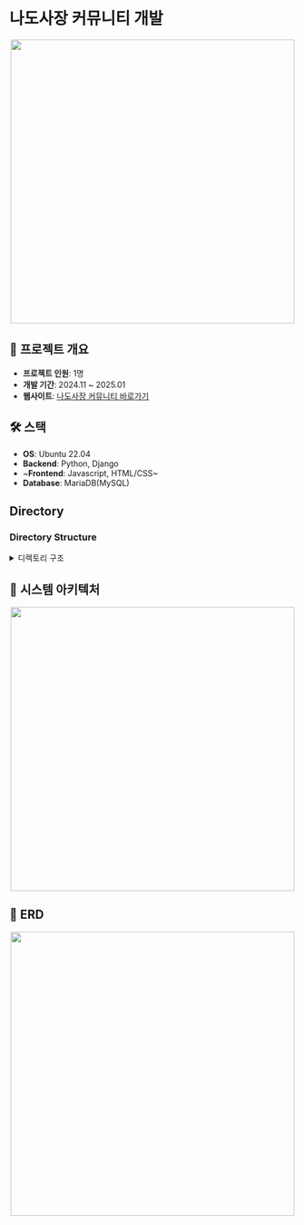 # 나도사장 커뮤니티 개발

<div align="center">
  <img src="https://github.com/user-attachments/assets/98a957ce-f7ce-4fb8-9f06-5c0ade52e98a" width="500px">
</div>

## 📌 프로젝트 개요
- **프로젝트 인원**: 1명
- **개발 기간**: 2024.11 ~ 2025.01
- **웹사이트**: [나도사장 커뮤니티 바로가기](https://www.nadosajang.com)

## 🛠 스택
- **OS**: Ubuntu 22.04
- **Backend**: Python, Django
- ~**Frontend**: Javascript, HTML/CSS~ 
- **Database**: MariaDB(MySQL)

## Directory

###  Directory Structure
<details>
  <summary>디렉토리 구조</summary>

  ```Linux
  .
  └── sajang
      ├── README.md
      └── sosang
          ├── board # 커뮤니티 이용 기능 // 게시글, 답변, 카테고리, 메세지, 북마크 등
          ├── common # 유저 신고, 검색, 프로필, 회원가입, 로그인 등에 관한 기능
          ├── config
  
          ├── media  # media와 static은 별도 hdd 마운트 폴더에 저장
          ├── static
  
          ├── manage.py
          ├── requirements.txt
          └── templates
              ├── base.html # 기본 틀
              ├── board # 광고, 게시글, 문의기능 등 관련 페이지
              ├── common # 로그인, 회원가입, 유저관리 기능 관련 페이지
              ├── form_errors.html
              ├── navbar.html # 네비게이션 바
              └── _sidebar.html # 사이드 바
  
  ```
</details>


## 📓 시스템 아키텍처
<div align="center">
  <img src="https://github.com/user-attachments/assets/475f59db-9208-4adb-95c4-c5b684143ba9" width="500px">
</div>

## 📜 ERD 
<div align="center">
  <img src="https://github.com/user-attachments/assets/fefefd19-9827-47bf-9a43-9dba6eef709c" width="500px">
</div>

